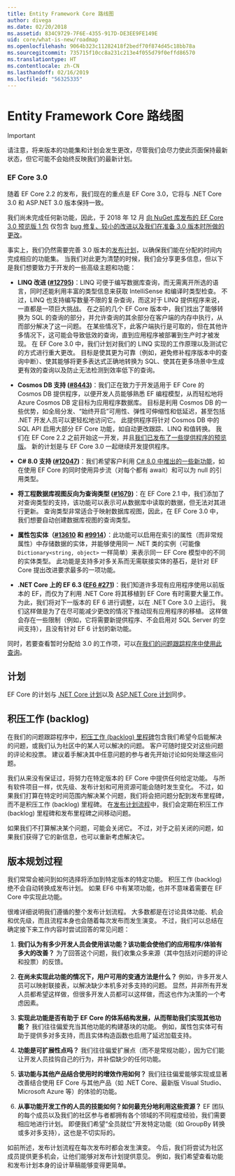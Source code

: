 ```yaml
---
title: Entity Framework Core 路线图
author: divega
ms.date: 02/20/2018
ms.assetid: 834C9729-7F6E-4355-917D-DE3EE9FE149E
uid: core/what-is-new/roadmap
ms.openlocfilehash: 9064b323c11282418f2bedf70f874d45c18bb78a
ms.sourcegitcommit: 735715f10cc8a231c213e4f055d79f0effd86570
ms.translationtype: HT
ms.contentlocale: zh-CN
ms.lasthandoff: 02/16/2019
ms.locfileid: "56325335"
---
```

# <a name="entity-framework-core-roadmap"></a>Entity Framework Core 路线图

> [!IMPORTANT]
> 请注意，将来版本的功能集和计划会发生更改，尽管我们会尽力使此页面保持最新状态，但它可能不会始终反映我们的最新计划。

### <a name="ef-core-30"></a>EF Core 3.0

随着 EF Core 2.2 的发布，我们现在的重点是 EF Core 3.0，它将与 .NET Core 3.0 和 ASP.NET 3.0 版本保持一致。

我们尚未完成任何新功能，因此，于 2018 年 12 月 [向 NuGet 库发布的 EF Core 3.0 预览版 1 包](https://www.nuget.org/packages/Microsoft.EntityFrameworkCore/3.0.0-preview.18572.1) 仅包含 [bug 修复、较小的改进以及我们在准备 3.0 版本时所做的更改](https://github.com/aspnet/EntityFrameworkCore/issues?q=is%3Aissue+milestone%3A3.0.0+is%3Aclosed+label%3Aclosed-fixed)。

事实上，我们仍然需要完善 3.0 版本的[发布计划](#release-planning-process)，以确保我们能在分配的时间内完成相应的功能集。
当我们对此更为清楚的时候，我们会分享更多信息，但以下是我们想要致力于开发的一些高级主题和功能：

- **LINQ 改进 ([#12795](https://github.com/aspnet/EntityFrameworkCore/issues/12795))**：LINQ 可便于编写数据库查询，而无需离开所选的语言，同时还能利用丰富的类型信息来获取 IntelliSense 和编译时类型检查。
  不过，LINQ 也支持编写数量不限的复杂查询，而这对于 LINQ 提供程序来说，一直都是一项巨大挑战。
  在之前的几个 EF Core 版本中，我们找出了能够转换为 SQL 的查询的部分，并允许查询的其余部分在客户端的内存中执行，从而部分解决了这一问题。
  在某些情况下，此客户端执行是可取的，但在其他许多情况下，这可能会导致低效的查询，直到应用程序被部署到生产时才被发现。
  在 EF Core 3.0 中，我们计划对我们的 LINQ 实现的工作原理以及测试它的方式进行重大更改。
  目标是使其更为可靠（例如，避免修补程序版本中的查询中断）、使其能够将更多表达式正确地转换为 SQL、使其在更多场景中生成更有效的查询以及防止无法检测到效率低下的查询。

- **Cosmos DB 支持 ([#8443](https://github.com/aspnet/EntityFrameworkCore/issues/8443))**：我们正在致力于开发适用于 EF Core 的 Cosmos DB 提供程序，以便开发人员能够熟悉 EF 编程模型，从而轻松地将 Azure Cosmos DB 定目标为应用程序数据库。
  目标是利用 Cosmos DB 的一些优势，如全局分发、“始终开启”可用性、弹性可伸缩性和低延迟，甚至包括 .NET 开发人员可以更轻松地访问它。
  此提供程序将针对 Cosmos DB 中的 SQL API 启用大部分 EF Core 功能，如自动更改跟踪、LINQ 和值转换。 我们在 EF Core 2.2 之前开始这一开发，并且[我们已发布了一些提供程序的预览版](https://blogs.msdn.microsoft.com/dotnet/2018/10/17/announcing-entity-framework-core-2-2-preview-3/)。
  新的计划是与 EF Core 3.0 一起继续开发提供程序。   

- **C# 8.0 支持 ([#12047](https://github.com/aspnet/EntityFrameworkCore/issues/12047))**：我们希望客户利用 [C# 8.0 中推出的一些新功能](https://blogs.msdn.microsoft.com/dotnet/2018/11/12/building-c-8-0/)，如在使用 EF Core 的同时使用异步流（对每个都有 await）和可以为 null 的引用类型。

- **将工程数据库视图反向为查询类型 ([#1679](https://github.com/aspnet/EntityFrameworkCore/issues/1679))**：在 EF Core 2.1 中，我们添加了对查询类型的支持，该功能可以表示可从数据库中读取的数据，但无法对其进行更新。
  查询类型非常适合于映射数据库视图，因此，在 EF Core 3.0 中，我们想要自动创建数据库视图的查询类型。

- **属性包实体（[#13610](https://github.com/aspnet/EntityFrameworkCore/issues/13610) 和 [#9914](https://github.com/aspnet/EntityFrameworkCore/issues/9914)）**：此功能可以启用在索引的属性（而非常规属性）中存储数据的实体，并能够使用同一 .NET 类的实例（可能像 `Dictionary<string, object>` 一样简单）来表示同一 EF Core 模型中的不同的实体类型。
  此功能是支持多对多关系而无需联接实体的基石，是针对 EF Core 提出改进要求最多的一项功能。

- **.NET Core 上的 EF 6.3 ([EF6 #271](https://github.com/aspnet/EntityFramework6/issues/271))**：我们知道许多现有应用程序使用以前版本的 EF，而仅为了利用 .NET Core 将其移植到 EF Core 有时需要大量工作。
  为此，我们将对下一版本的 EF 6 进行调整，以在 .NET Core 3.0 上运行。
  我们这样做是为了在尽可能减少更改的情况下推动现有应用程序的移植。
  这样做会存在一些限制（例如，它将需要新提供程序、不会启用对 SQL Server 的空间支持），且没有针对 EF 6 计划的新功能。

同时，若要查看暂时分配给 3.0 的工作项，可以[在我们的问题跟踪程序中使用此查询](https://github.com/aspnet/EntityFrameworkCore/issues?q=is%3Aopen+is%3Aissue+milestone%3A3.0.0+sort%3Areactions-%2B1-desc)。

## <a name="schedule"></a>计划

EF Core 的计划与 [.NET Core 计划](https://github.com/dotnet/core/blob/master/roadmap.md)以及 [ASP.NET Core 计划](https://github.com/aspnet/Home/wiki/Roadmap)同步。

## <a name="backlog"></a>积压工作 (backlog) 

在我们的问题跟踪程序中，[积压工作 (backlog) 里程碑](https://github.com/aspnet/EntityFrameworkCore/issues?q=is%3Aopen+is%3Aissue+milestone%3ABacklog+sort%3Areactions-%2B1-desc)包含我们希望今后能解决的问题，或我们认为社区中的某人可以解决的问题。
客户可随时提交对这些问题的评论和投票。
建议着手解决其中任意问题的参与者先开始讨论如何处理这些问题。

我们从来没有保证过，将努力在特定版本的 EF Core 中提供任何给定功能。
与所有软件项目一样，优先级、发布计划和可用资源可能会随时发生变化。
不过，如果我们打算在特定时间范围内解决某个问题，我们将会把问题分配到发布里程碑，而不是积压工作 (backlog) 里程碑。
在[发布计划流程](#release-planning-process)中，我们会定期在积压工作 (backlog) 里程碑和发布里程碑之间移动问题。

如果我们不打算解决某个问题，可能会关闭它。
不过，对于之前关闭的问题，如果我们获得了它的新信息，也可以重新考虑解决它。

## <a name="release-planning-process"></a>版本规划过程

我们常常会被问到如何选择将添加到特定版本的特定功能。
积压工作 (backlog) 绝不会自动转换成发布计划。
如果 EF6 中有某项功能，也并不意味着需要在 EF Core 中实现此功能。

很难详细说明我们遵循的整个发布计划流程。
大多数都是在讨论具体功能、机会和优先级，而且流程本身也会随着每次发布而发生演变。
不过，我们可以总结在确定接下来工作内容时尝试回答的常见问题：

1. **我们认为有多少开发人员会使用该功能？该功能会使他们的应用程序/体验有多大的改善？** 为了回答这个问题，我们收集众多来源（其中包括对问题的评论和投票）的反馈。

2. **在尚未实现此功能的情况下，用户可用的变通方法是什么？** 例如，许多开发人员可以映射联接表，以解决缺少本机多对多支持的问题。 显然，并非所有开发人员都希望这样做，但很多开发人员都可以这样做，而这也作为决策的一个考虑因素。

3. **实现此功能是否有助于 EF Core 的体系结构发展，从而帮助我们实现其他功能？** 我们往往偏爱充当其他功能的构建基块的功能。 例如，属性包实体可有助于提供多对多支持，而且实体构造函数也启用了延迟加载支持。 

4. **功能是可扩展性点吗？** 我们往往偏爱扩展点（而不是常规功能），因为它们能让开发人员挂钩自己的行为，并补偿缺少的任何功能。 

5. **该功能与其他产品结合使用时的增效作用如何？** 我们往往偏爱能够实现或显著改善结合使用 EF Core 与其他产品（如 .NET Core、最新版 Visual Studio、Microsoft Azure 等）的体验的功能。

6. **从事功能开发工作的人员的技能如何？如何最充分地利用这些资源？** EF 团队的每个成员以及我们的社区参与者都拥有各个领域的不同程度经验，我们需要相应地进行计划。 即便我们希望“全员就位”开发特定功能（如 GroupBy 转换或多对多支持），这也是不切实际的。

如前所述，发布计划流程在每次发布时都会发生演变。
今后，我们将尝试为社区成员提供更多机会，让他们能够对发布计划提供意见。
例如，我们希望查看功能和发布计划本身的设计草稿能够变得更简单。
